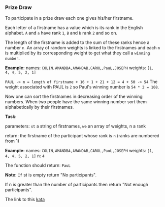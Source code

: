 ### Prize Draw

To participate in a prize draw each one gives his/her firstname.

Each letter of a firstname has a value which is its rank in the English alphabet. `A` and `a` have rank `1`, `B` and `b` rank `2` and so on.

The length of the firstname is added to the sum of these ranks hence a number `n`. An array of random weights is linked to the firstnames and each `n` is multiplied by its corresponding weight to get what they call a `winning number`.

**Example:** names: `COLIN,AMANDBA,AMANDAB,CAROL,PauL,JOSEPH` weights: `[1, 4, 4, 5, 2, 1]`

`PAUL -> n = length of firstname + 16 + 1 + 21 + 12 = 4 + 50 -> 54` The weight associated with PAUL is `2` so Paul's winning number is `54 * 2 = 108`.

Now one can sort the firstnames in decreasing order of the winning numbers. When two people have the same winning number sort them alphabetically by their firstnames.

**Task:**

parameters: `st` a string of firstnames, `we` an array of weights, n a rank

return: the firstname of the participant whose rank is `n` (ranks are numbered from 1)

**Example:** names: `COLIN,AMANDBA,AMANDAB,CAROL,PauL,JOSEPH` weights: `[1, 4, 4, 5, 2, 1]` n: `4`

The function should return: `PauL`

**Note:** `If` st is empty return "No participants".

If n is greater than the number of participants then return "Not enough participants".  

The link to this [kata](https://www.codewars.com/kata/prize-draw/java)
